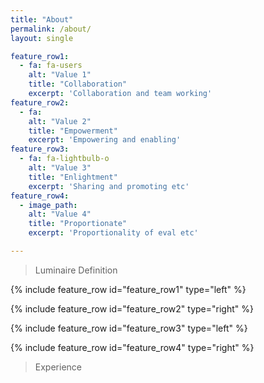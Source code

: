 ```yaml
---
title: "About"
permalink: /about/
layout: single

feature_row1:
  - fa: fa-users
    alt: "Value 1"
    title: "Collaboration"
    excerpt: 'Collaboration and team working'
feature_row2:
  - fa:
    alt: "Value 2"
    title: "Empowerment"
    excerpt: 'Empowering and enabling'
feature_row3:
  - fa: fa-lightbulb-o
    alt: "Value 3"
    title: "Enlightment"
    excerpt: 'Sharing and promoting etc'
feature_row4:
  - image_path:
    alt: "Value 4"
    title: "Proportionate"
    excerpt: 'Proportionality of eval etc'

---
```


>Luminaire Definition

{% include feature_row id="feature_row1" type="left" %}

{% include feature_row id="feature_row2" type="right" %}

{% include feature_row id="feature_row3" type="left" %}

{% include feature_row id="feature_row4" type="right" %}

>Experience
